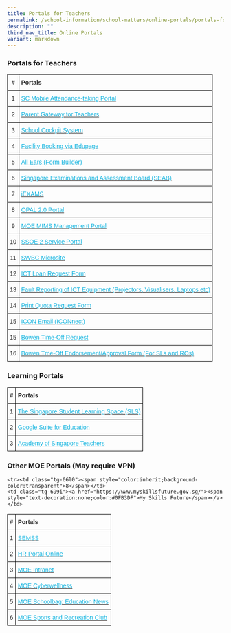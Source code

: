 ```yaml
---
title: Portals for Teachers
permalink: /school-information/school-matters/online-portals/portals-for-teachers/
description: ""
third_nav_title: Online Portals
variant: markdown
---
```

### Portals for Teachers
<style type="text/css">
.tg  {border-collapse:collapse;border-spacing:0;}
.tg td{border-color:black;border-style:solid;border-width:1px;font-family:Arial, sans-serif;font-size:14px;
  overflow:hidden;padding:10px 5px;word-break:normal;}
.tg th{border-color:black;border-style:solid;border-width:1px;font-family:Arial, sans-serif;font-size:14px;
  font-weight:normal;overflow:hidden;padding:10px 5px;word-break:normal;}
.tg .tg-06l0{color:#252525;text-align:center;vertical-align:middle}
.tg .tg-o8e5{color:#252525;font-weight:bold;text-align:center;vertical-align:middle}
.tg .tg-oq4r{color:#252525;font-weight:bold;text-align:left;vertical-align:middle}
.tg .tg-699i{color:#0FB3DF;text-align:left;vertical-align:top}
</style>
<table class="tg">
<thead>
  <tr>
    <th class="tg-o8e5"><span style="color:inherit;background-color:transparent">#</span></th>
    <th class="tg-oq4r"><span style="color:inherit;background-color:transparent">Portals</span></th>
  </tr>
</thead>
<tbody>
  <tr>
    <td class="tg-06l0"><span style="color:inherit;background-color:transparent">1</span></td>
    <td class="tg-699i"><a href="https://scmobile.moe.edu.sg/"><span style="text-decoration:none;color:#0FB3DF">SC Mobile Attendance-taking Portal</span></a></td>
  </tr>
  <tr>
    <td class="tg-06l0"><span style="color:inherit;background-color:transparent">2</span></td>
    <td class="tg-699i"><a href="https://pg.moe.edu.sg/"><span style="text-decoration:none;color:#0FB3DF">Parent Gateway for Teachers</span></a></td>
  </tr>
  <tr>
    <td class="tg-06l0"><span style="color:inherit;background-color:transparent">3</span></td>
    <td class="tg-699i"><a href="https://schoolcockpit.moe.gov.sg/"><span style="text-decoration:none;color:#0FB3DF">School Cockpit System</span></a></td>
  </tr>
  <tr>
    <td class="tg-06l0"><span style="color:inherit;background-color:transparent">4</span></td>
    <td class="tg-699i"><a href="https://bowen.edupage.org/"><span style="text-decoration:none;color:#0FB3DF">Facility Booking via Edupage</span></a></td>
  </tr>
  <tr>
    <td class="tg-06l0"><span style="color:inherit;background-color:transparent">5</span></td>
    <td class="tg-699i"><a href="https://forms.moe.edu.sg/"><span style="text-decoration:none;color:#0FB3DF">All Ears (Form Builder)</span></a></td>
  </tr>
	  <tr>
    <td class="tg-06l0"><span style="color:inherit;background-color:transparent">6</span></td>
    <td class="tg-699i"><a href="https://www.seab.gov.sg/"><span style="text-decoration:none;color:#0FB3DF">Singapore Examinations and Assessment Board (SEAB)</span></a></td>
  </tr>
	
	
  <tr>
    <td class="tg-06l0"><span style="color:inherit;background-color:transparent">7</span></td>
    <td class="tg-699i"><a href="https://iexams.seab.gov.sg/"><span style="text-decoration:none;color:#0FB3DF">iEXAMS</span></a></td>
  </tr>
  <tr>
    <td class="tg-06l0"><span style="color:inherit;background-color:transparent">8</span></td>
    <td class="tg-699i"><a href="https://www.opal2.moe.edu.sg/"><span style="text-decoration:none;color:#0FB3DF">OPAL 2.0 Portal</span></a><br></td>
  </tr>
  <tr>
    <td class="tg-06l0"><span style="color:inherit;background-color:transparent">9</span></td>
    <td class="tg-699i"><a href="https://portal.mims.moe.gov.sg/"><span style="text-decoration:none;color:#0FB3DF">MOE MIMS Management Portal</span></a><span style="color:inherit;background-color:transparent"> </span></td>
  </tr>
  <tr>
    <td class="tg-06l0"><span style="color:inherit;background-color:transparent">10</span></td>
    <td class="tg-699i"><a href="https://ssoe2.moe.edu.sg"><span style="text-decoration:none;color:#0FB3DF">SSOE 2 Service Portal</span></a></td>
  </tr>
  <tr>
    <td class="tg-06l0"><span style="color:inherit;background-color:transparent">11</span></td>
    <td class="tg-699i"><a href="https://sites.google.com/bws.edu.sg/bowen-swb"><span style="text-decoration:none;color:#0FB3DF">SWBC Microsite</span></a></td>
  </tr>
  <tr>
    <td class="tg-06l0"><span style="color:inherit;background-color:transparent">12</span></td>
    <td class="tg-699i"><a href="https://goo.gl/forms/j1WDS3d7818cy7n12"><span style="text-decoration:none;color:#0FB3DF">ICT Loan Request Form</span></a></td>
  </tr>
  <tr>
    <td class="tg-06l0"><span style="color:inherit;background-color:transparent">13</span></td>
    <td class="tg-699i"><a href="https://goo.gl/forms/EalxK7AXli9dVbKc2"><span style="text-decoration:none;color:#0FB3DF">Fault Reporting of ICT Equipment (Projectors, Visualisers, Laptops etc)</span></a></td>
  </tr>
  <tr>
    <td class="tg-06l0"><span style="color:inherit;background-color:transparent">14</span></td>
    <td class="tg-699i"><a href="https://drive.google.com/open?id=1WBPna5x8PUfZvYZqzzNiqUffTRXze8mf9MNzh01bZHI"><span style="text-decoration:none;color:#0FB3DF">Print Quota Request Form</span></a></td>
  </tr>
	 <tr>
    <td class="tg-06l0"><span style="color:inherit;background-color:transparent">15</span></td>
    <td class="tg-699i"><a href="https://icon.moe.edu.sg/saas/usercenter/index.do"><span style="text-decoration:none;color:#0FB3DF">ICON Email (ICONnect)</span></a></td>
  </tr>
	 <tr>
    <td class="tg-06l0"><span style="color:inherit;background-color:transparent">15</span></td>
    <td class="tg-699i"><a href="https://go.gov.sg/bowensec-time-off-request-form"><span style="text-decoration:none;color:#0FB3DF">Bowen Time-Off Request</span></a></td>
  </tr>
		 <tr>
    <td class="tg-06l0"><span style="color:inherit;background-color:transparent">16</span></td>
    <td class="tg-699i"><a href="https://for.edu.sg/bowensec-time-off-requests-record"><span style="text-decoration:none;color:#0FB3DF">Bowen Tme-Off Endorsement/Approval Form (For SLs and ROs) </span></a></td>
  </tr>
</tbody>
</table>

### Learning Portals
<style type="text/css">
.tg  {border-collapse:collapse;border-spacing:0;}
.tg td{border-color:black;border-style:solid;border-width:1px;font-family:Arial, sans-serif;font-size:14px;
  overflow:hidden;padding:10px 5px;word-break:normal;}
.tg th{border-color:black;border-style:solid;border-width:1px;font-family:Arial, sans-serif;font-size:14px;
  font-weight:normal;overflow:hidden;padding:10px 5px;word-break:normal;}
.tg .tg-wa1i{font-weight:bold;text-align:center;vertical-align:middle}
.tg .tg-yla0{font-weight:bold;text-align:left;vertical-align:middle}
.tg .tg-nrix{text-align:center;vertical-align:middle}
.tg .tg-699i{color:#0FB3DF;text-align:left;vertical-align:top}
</style>
<table class="tg">
<thead>
  <tr>
    <th class="tg-wa1i"><span style="color:inherit;background-color:transparent">#</span></th>
    <th class="tg-yla0"><span style="color:inherit;background-color:transparent">Portals</span></th>
  </tr>
</thead>
<tbody>
  <tr>
    <td class="tg-nrix"><span style="color:inherit;background-color:transparent">1</span></td>
    <td class="tg-699i"><a href="https://vle.learning.moe.edu.sg/login"><span style="text-decoration:none;color:#0FB3DF">The Singapore Student Learning Space (SLS)</span></a></td>
  </tr>
  <tr>
    <td class="tg-nrix"><span style="color:inherit;background-color:transparent">2</span></td>
    <td class="tg-699i"><a href="http://gmail.com/"><span style="text-decoration:none;color:#0FB3DF">Google Suite for Education</span></a><br></td>
  </tr>
  <tr>
    <td class="tg-nrix"><span style="color:inherit;background-color:transparent">3</span></td>
    <td class="tg-699i"><a href="https://academyofsingaporeteachers.moe.edu.sg/"><span style="text-decoration:none;color:#0FB3DF">Academy of Singapore Teachers</span></a></td>
  </tr>
</tbody>
</table>

### Other MOE Portals (May require VPN)

<style type="text/css">
.tg  {border-collapse:collapse;border-spacing:0;}
.tg td{border-color:black;border-style:solid;border-width:1px;font-family:Arial, sans-serif;font-size:14px;
  overflow:hidden;padding:10px 5px;word-break:normal;}
.tg th{border-color:black;border-style:solid;border-width:1px;font-family:Arial, sans-serif;font-size:14px;
  font-weight:normal;overflow:hidden;padding:10px 5px;word-break:normal;}
.tg .tg-06l0{color:#252525;text-align:center;vertical-align:middle}
.tg .tg-o8e5{color:#252525;font-weight:bold;text-align:center;vertical-align:middle}
.tg .tg-oq4r{color:#252525;font-weight:bold;text-align:left;vertical-align:middle}
.tg .tg-699i{color:#0FB3DF;text-align:left;vertical-align:top}
.tg .tg-pkol{color:#252525;font-weight:bold;text-align:left;vertical-align:top}
</style>
<table class="tg">
<thead>
  <tr>
    <th class="tg-o8e5"><span style="color:inherit;background-color:transparent">#</span></th>
    <th class="tg-oq4r"><span style="color:inherit;background-color:transparent">Portals</span></th>
  </tr>
</thead>
<tbody>
  <tr>
    <td class="tg-06l0"><span style="color:inherit;background-color:transparent">1</span></td>
    <td class="tg-699i"><a href="http://semss2.moe.gov.sg/Login/"><span style="text-decoration:none;color:#0FB3DF">SEMSS </span></a></td>
  </tr>
	 <tr>
    <td class="tg-06l0"><span style="color:inherit;background-color:transparent"> 2</span></td>
    <td class="tg-699i"><a href="https://www.hrp.gov.sg/"><span style="text-decoration:none;color:#0FB3DF">HR Portal Online</span></a></td>
  </tr>
	
  <tr>
    <td class="tg-06l0"><span style="color:inherit;background-color:transparent">3</span></td>
    <td class="tg-699i"><a href="http://intranet.moe.gov.sg"><span style="text-decoration:none;color:#0FB3DF">MOE Intranet</span></a></td>
  </tr>
  
  <tr>
    <td class="tg-06l0"><span style="color:inherit;background-color:transparent">4</span></td>
    <td class="tg-699i"><a href="https://www.moe.gov.sg/programmes/cyber-wellness"><span style="text-decoration:none;color:#0FB3DF">MOE Cyberwellness</span></a></td>
  </tr>
  <tr>
    <td class="tg-06l0"><span style="color:inherit;background-color:transparent">5</span></td>
    <td class="tg-699i"><a href="https://www.schoolbag.sg/"><span style="text-decoration:none;color:#0FB3DF">MOE Schoolbag: Education News</span></a></td>
  </tr>
  <tr>
    <td class="tg-06l0"><span style="color:inherit;background-color:transparent">6</span></td>
    <td class="tg-699i"><a href="https://www.mesrc.net/"><span style="text-decoration:none;color:#0FB3DF">MOE Sports and Recreation Club </span></a></td>
  </tr>
  <tr>
   
  </tr>
 
    <tr><td class="tg-06l0"><span style="color:inherit;background-color:transparent">8</span></td>
    <td class="tg-699i"><a href="https://www.myskillsfuture.gov.sg/"><span style="text-decoration:none;color:#0FB3DF">My Skills Future</span></a></td>
  </tr>
</tbody>
</table>